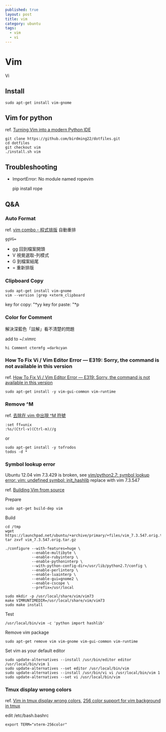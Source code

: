 ```yaml
---
published: true
layout: post
title: vim
category: ubuntu
tags: 
  - vim
  - vi
---
```




# Vim
Vi

## Install

    sudo apt-get install vim-gnome

## Vim for python
ref. [Turning Vim into a modern Python IDE](http://sontek.net/blog/detail/turning-vim-into-a-modern-python-ide)

    git clone https://github.com/birdming22/dotfiles.git
    cd dotfiles
    git checkout vim
    ./install.sh vim

## Troubleshooting

* ImportError: No module named ropevim

    pip install rope

## Q&A

### Auto Format
ref. [vim combo - 程式排版](http://blog.cmchen.net/2007/11/16/2045/)
自動重排

    ggVG=

- gg 回到檔案開頭
- V 視覺選取-列模式
- G 到檔案結尾
- = 重新排版

### Clipboard Copy

    sudo apt-get install vim-gnome
    vim --version |grep +xterm_clipboard

key for copy: "*yy
key for paste: "*p

### Color for Comment
解決深藍色「註解」看不清楚的問題

add to ~/.vimrc

    hi Comment ctermfg =darkcyan

### How To Fix Vi / Vim Editor Error — E319: Sorry, the command is not available in this version
ref. [How To Fix Vi / Vim Editor Error — E319: Sorry, the command is not available in this version](http://www.thegeekstuff.com/2009/09/how-to-fix-vi-vim-editor-error-e319-sorry-the-command-is-not-available-in-this-version/)

    sudo apt-get install -y vim-gui-common vim-runtime

### Remove ^M
ref. [去除在 vim 中出現 ^M 符號](http://philip.pixnet.net/blog/post/26879845-%5Bnotes%5D%E5%8E%BB%E9%99%A4%E5%9C%A8-vim-%E4%B8%AD%E5%87%BA%E7%8F%BE-%5Em-%E7%AC%A6%E8%99%9F)

    :set ff=unix
    :%s/(Ctrl-v)(Ctrl-m)//g

or

    sudo apt-get install -y tofrodos
    todos -d *

### Symbol lookup error

Ubuntu 12.04 vim 7.3.429 is broken, see [vim/python2.7: symbol lookup error: vim: undefined symbol: init_hashlib](https://bugs.debian.org/cgi-bin/bugreport.cgi?bug=681599)
replace with vim 7.3.547

ref. [Building Vim from source](https://github.com/Valloric/YouCompleteMe/wiki/Building-Vim-from-source)

Prepare

    sudo apt-get build-dep vim

Build

    cd /tmp
    wget https://launchpad.net/ubuntu/+archive/primary/+files/vim_7.3.547.orig.tar.gz
    tar zxvf vim_7.3.547.orig.tar.gz
    
    ./configure --with-features=huge \
                --enable-multibyte \
                --enable-rubyinterp \
                --enable-pythoninterp \
                --with-python-config-dir=/usr/lib/python2.7/config \
                --enable-perlinterp \
                --enable-luainterp \
                --enable-gui=gnome2 \
                --enable-cscope \
                --prefix=/usr/local
    
    sudo mkdir -p /usr/local/share/vim/vim73
    make VIMRUNTIMEDIR=/usr/local/share/vim/vim73
    sudo make install    

Test

    /usr/local/bin/vim -c 'python import hashlib'

Remove vim package

    sudo apt-get remove vim vim-gnome vim-gui-common vim-runtime

Set vim as your default editor

    sudo update-alternatives --install /usr/bin/editor editor /usr/local/bin/vim 1
    sudo update-alternatives --set editor /usr/local/bin/vim
    sudo update-alternatives --install /usr/bin/vi vi /usr/local/bin/vim 1
    sudo update-alternatives --set vi /usr/local/bin/vim

### Tmux display wrong colors
ref. [Vim in tmux display wrong colors](http://askubuntu.com/questions/125526/vim-in-tmux-display-wrong-colors), [256 color support for vim background in tmux](http://superuser.com/questions/399296/256-color-support-for-vim-background-in-tmux)

edit /etc/bash.bashrc

    export TERM="xterm-256color"
